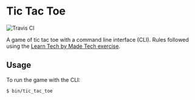 # Tic Tac Toe
![Travis CI](https://travis-ci.com/chubberlisk/tic_tac_toe.svg?branch=master)

A game of tic tac toe with a command line interface (CLI). Rules followed using the [Learn Tech by Made Tech exercise](https://learn.madetech.com/sparring/tic-tac-toe/).

## Usage

To run the game with the CLI:

```bash
$ bin/tic_tac_toe
```
